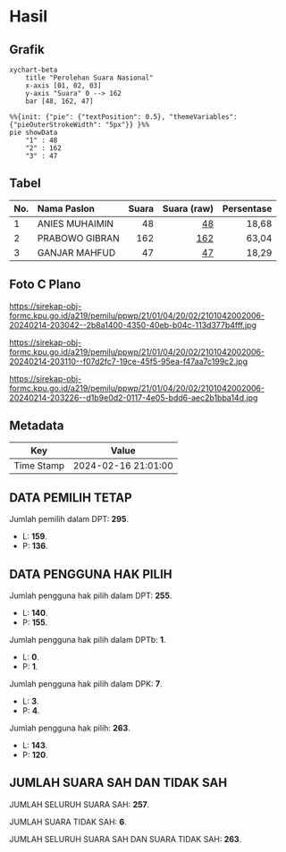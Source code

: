 # Hasil

## Grafik

```mermaid
xychart-beta
    title "Perolehan Suara Nasional"
    x-axis [01, 02, 03]
    y-axis "Suara" 0 --> 162
    bar [48, 162, 47]
```

```mermaid
%%{init: {"pie": {"textPosition": 0.5}, "themeVariables": {"pieOuterStrokeWidth": "5px"}} }%%
pie showData
    "1" : 48
    "2" : 162
    "3" : 47
```

## Tabel

| No. | Nama Paslon    | Suara | Suara (raw) | Persentase |
|:--- |:-------------- | -----:| -----------:| ----------:|
| 1   | ANIES MUHAIMIN | 48    | [48][p-1]   | 18,68      |
| 2   | PRABOWO GIBRAN | 162   | [162][p-2]  | 63,04      |
| 3   | GANJAR MAHFUD  | 47    | [47][p-3]   | 18,29      |


[p-1]: https://github.com/gigit-pemilu/pemilu-2024/blob/main/pilpres/hitung-suara/sub/21-kepulauan-riau/sub/01-bintan/sub/04-gunung-kijang/sub/2002-malang-rapat/sub/006-tps/sub/paslon-1.txt
[p-2]: https://github.com/gigit-pemilu/pemilu-2024/blob/main/pilpres/hitung-suara/sub/21-kepulauan-riau/sub/01-bintan/sub/04-gunung-kijang/sub/2002-malang-rapat/sub/006-tps/sub/paslon-2.txt
[p-3]: https://github.com/gigit-pemilu/pemilu-2024/blob/main/pilpres/hitung-suara/sub/21-kepulauan-riau/sub/01-bintan/sub/04-gunung-kijang/sub/2002-malang-rapat/sub/006-tps/sub/paslon-3.txt

## Foto C Plano

https://sirekap-obj-formc.kpu.go.id/a219/pemilu/ppwp/21/01/04/20/02/2101042002006-20240214-203042--2b8a1400-4350-40eb-b04c-113d377b4fff.jpg

https://sirekap-obj-formc.kpu.go.id/a219/pemilu/ppwp/21/01/04/20/02/2101042002006-20240214-203110--f07d2fc7-19ce-45f5-95ea-f47aa7c199c2.jpg

https://sirekap-obj-formc.kpu.go.id/a219/pemilu/ppwp/21/01/04/20/02/2101042002006-20240214-203226--d1b9e0d2-0117-4e05-bdd6-aec2b1bba14d.jpg


## Metadata

| Key        | Value               |
| ---------- | ------------------- |
| Time Stamp | 2024-02-16 21:01:00 |


## DATA PEMILIH TETAP

Jumlah pemilih dalam DPT: **295**.
 * L: **159**.
 * P: **136**.

## DATA PENGGUNA HAK PILIH

Jumlah pengguna hak pilih dalam DPT: **255**.
 * L: **140**.
 * P: **155**.

Jumlah pengguna hak pilih dalam DPTb: **1**.
 * L: **0**.
 * P: **1**.

Jumlah pengguna hak pilih dalam DPK: **7**.
 * L: **3**.
 * P: **4**.

Jumlah pengguna hak pilih: **263**.
 * L: **143**.
 * P: **120**.

## JUMLAH SUARA SAH DAN TIDAK SAH

JUMLAH SELURUH SUARA SAH: **257**.

JUMLAH SUARA TIDAK SAH: **6**.

JUMLAH SELURUH SUARA SAH DAN SUARA TIDAK SAH: **263**.


